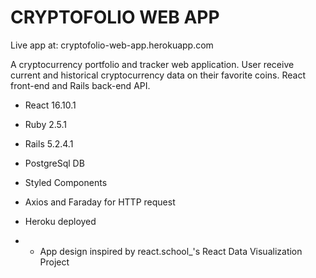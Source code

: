 # CRYPTOFOLIO WEB APP

Live app at: cryptofolio-web-app.herokuapp.com

A cryptocurrency portfolio and tracker web application. User receive current and historical cryptocurrency data on their favorite coins. React front-end and Rails back-end API.

* React 16.10.1

* Ruby 2.5.1

* Rails 5.2.4.1

* PostgreSql DB

* Styled Components

* Axios and Faraday for HTTP request

* Heroku deployed

* * App design inspired by react.school_'s React Data Visualization Project
